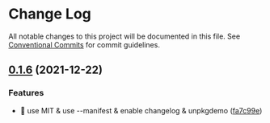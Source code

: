 # Change Log

All notable changes to this project will be documented in this file.
See [Conventional Commits](https://conventionalcommits.org) for commit guidelines.

## [0.1.6](https://github.com/foxfamily/foxpage-component-react/compare/@fox-design/react-text@0.1.5...@fox-design/react-text@0.1.6) (2021-12-22)


### Features

* 🎸 use MIT & use --manifest & enable changelog & unpkgdemo ([fa7c99e](https://github.com/foxfamily/foxpage-component-react/commit/fa7c99ee497cb0a84aacaa8d97fa57c5a231d9fe))
